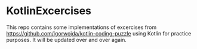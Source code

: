 # KotlinExcercises
This repo contains some implementations of excercises from https://github.com/igorwojda/kotlin-coding-puzzle using Kotlin for practice purposes.
It will be updated over and over again.
